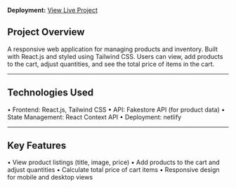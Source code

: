 **Deployment:** [View Live Project](https://sweet-kulfi-0eaaba.netlify.app/)

## Project Overview
A responsive web application for managing products and inventory. Built with React.js and styled using Tailwind CSS. Users can view, add products to the cart, adjust quantities, and see the total price of items in the cart.
________________________________________
## Technologies Used
•	Frontend: React.js, Tailwind CSS
•	API: Fakestore API (for product data)
•	State Management: React Context API
•	Deployment: netlify
________________________________________
## Key Features
•	View product listings (title, image, price)
•	Add products to the cart and adjust quantities
•	Calculate total price of cart items
•	Responsive design for mobile and desktop views
